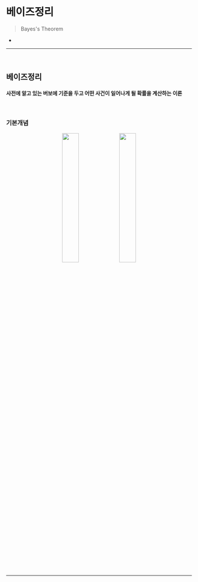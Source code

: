 # 베이즈정리
> Bayes's Theorem
* 

<hr>
<br>

## 베이즈정리
#### 사전에 알고 있는 버보에 기준을 두고 어떤 사건이 일어나게 될 확률을 계산하는 이론

<br>

### 기본개념

<div align="center">
  <img width="30%" src= "https://github.com/PoSungKim/development_study/assets/37537227/75995b36-7e33-477c-82ea-e7babcf0b0cd" />
  <img width="30%" src= "https://github.com/PoSungKim/development_study/assets/37537227/43c7f916-b447-437d-82ae-c20b784b00df" />  
</div>

<br>
<hr>
<br>

